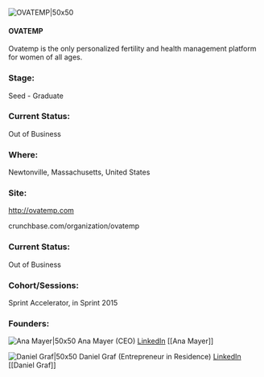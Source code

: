 

![OVATEMP|50x50](https://apimg.techstars.com/connect/images/image_files/54f89af71e6c01850e00000b/original/Ovatemp_Profile.png)

#### OVATEMP
Ovatemp is the only personalized fertility and health management platform for women of all ages.

### Stage: 
Seed - Graduate 

### Current Status: 
Out of Business

### Where:
Newtonville, Massachusetts, United States

### Site:
http://ovatemp.com



crunchbase.com/organization/ovatemp

### Current Status: 
Out of Business

### Cohort/Sessions: 
Sprint Accelerator, in Sprint 2015

### Founders: 

![Ana Mayer|50x50](https://apimg.techstars.com/connect/images/image_files/555f7455da79e04a60000008/original/ja_010515_496.jpg) Ana Mayer (CEO) [LinkedIn](https://linkedin.com/in/ana-mayer-8764a241) [[Ana Mayer]]

![Daniel Graf|50x50](http://s3.amazonaws.com/ts-accel-connect-uploads/images/image_files/555f6d02883a9c0736000002/original/ja_010515_471.jpg) Daniel Graf (Entrepreneur in Residence) [LinkedIn](https://linkedin.com/in/dgrafarmada) [[Daniel Graf]]


